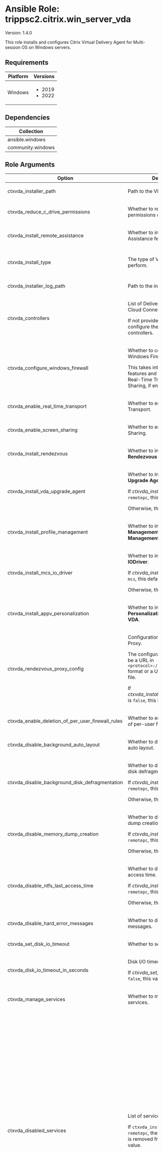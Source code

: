 <!-- BEGIN_ANSIBLE_DOCS -->

# Ansible Role: trippsc2.citrix.win_server_vda
Version: 1.4.0

This role installs and configures Citrix Virtual Delivery Agent for Multi-session OS on Windows servers.

## Requirements

| Platform | Versions |
| -------- | -------- |
| Windows | <ul><li>2019</li><li>2022</li></ul> |

## Dependencies

| Collection |
| ---------- |
| ansible.windows |
| community.windows |

## Role Arguments
|Option|Description|Type|Required|Choices|Default|
|---|---|---|---|---|---|
| ctxvda_installer_path | <p>Path to the VDA installer.</p> | path | yes |  |  |
| ctxvda_reduce_c_drive_permissions | <p>Whether to reduce the permissions on the C drive.</p> | bool | no |  | True |
| ctxvda_install_remote_assistance | <p>Whether to install the Remote Assistance feature.</p> | bool | no |  | True |
| ctxvda_install_type | <p>The type of VDA installation to perform.</p> | str | no | <ul><li>mcs</li><li>pvs</li><li>remotepc</li></ul> | mcs |
| ctxvda_installer_log_path | <p>Path to the installer log.</p> | path | no |  | C:\Windows\Temp\CitrixVDA.log |
| ctxvda_controllers | <p>List of Delivery Controllers (or Cloud Connectors if Citrix DaaS).</p><p>If not provided, the role will not configure the VDA with controllers.</p> | list of 'str' | no |  |  |
| ctxvda_configure_windows_firewall | <p>Whether to configure the Windows Firewall.</p><p>This takes into account optional features and components, like Real-Time Transport and Screen Sharing, if enabled.</p> | bool | no |  | True |
| ctxvda_enable_real_time_transport | <p>Whether to enable Real-Time Transport.</p> | bool | no |  | True |
| ctxvda_enable_screen_sharing | <p>Whether to enable Screen Sharing.</p> | bool | no |  | True |
| ctxvda_install_rendezvous | <p>Whether to install **Citrix Rendezvous V2**.</p> | bool | no |  | False |
| ctxvda_install_vda_upgrade_agent | <p>Whether to install the **Citrix VDA Upgrade Agent**.</p><p>If *ctxvda_install_type* is set to `remotepc`, this defaults to `true`.</p><p>Otherwise, this defaults to `false`.</p> | bool | no |  |  |
| ctxvda_install_profile_management | <p>Whether to install **Citrix Profile Management** and **Citrix Profile Management WMI Plug-in**.</p> | bool | no |  | True |
| ctxvda_install_mcs_io_driver | <p>Whether to install **Citrix MCS IODriver**.</p><p>If *ctxvda_install_type* is set to `mcs`, this defaults to `true`.</p><p>Otherwise, this defaults to `false`.</p> | bool | no |  |  |
| ctxvda_install_appv_personalization | <p>Whether to install **Citrix Personalization for App-V - VDA**.</p> | bool | no |  | False |
| ctxvda_rendezvous_proxy_config | <p>Configuration for Rendezvous Proxy.</p><p>The configuration should either be a URL in `<protocol>://<host>:<port>` format or a URL path to a `.pac` file.</p><p>If *ctxvda_install_rendezvous_proxy* is `false`, this is ignored.</p> | str | no |  |  |
| ctxvda_enable_deletion_of_per_user_firewall_rules | <p>Whether to enable the deletion of per-user firewall rules.</p> | bool | no |  | True |
| ctxvda_disable_background_auto_layout | <p>Whether to disable background auto layout.</p> | bool | no |  | True |
| ctxvda_disable_background_disk_defragmentation | <p>Whether to disable background disk defragmentation.</p><p>If *ctxvda_install_type* is set to `remotepc`, this defaults to `false`.</p><p>Otherwise, this defaults to `true`.</p> | bool | no |  |  |
| ctxvda_disable_memory_dump_creation | <p>Whether to disable memory dump creation.</p><p>If *ctxvda_install_type* is set to `remotepc`, this defaults to `false`.</p><p>Otherwise, this defaults to `true`.</p> | bool | no |  |  |
| ctxvda_disable_ntfs_last_access_time | <p>Whether to disable NTFS last access time.</p><p>If *ctxvda_install_type* is set to `remotepc`, this defaults to `false`.</p><p>Otherwise, this defaults to `true`.</p> | bool | no |  |  |
| ctxvda_disable_hard_error_messages | <p>Whether to disable hard error messages.</p> | bool | no |  | True |
| ctxvda_set_disk_io_timeout | <p>Whether to set disk I/O timeout.</p> | bool | no |  | True |
| ctxvda_disk_io_timeout_in_seconds | <p>Disk I/O timeout in seconds.</p><p>If *ctxvda_set_disk_io_timeout* is `false`, this value is ignored.</p> | int | no |  | 200 |
| ctxvda_manage_services | <p>Whether to manage the Citrix services.</p> | bool | no |  | True |
| ctxvda_disabled_services | <p>List of services to disable.</p><p>If `ctxvda_install_type` is set to `remotepc`, the `Superfetch` service is removed from the default value.</p> | list of dicts of 'ctxvda_disabled_services' options | no |  | [{'display_name': 'AllJoyn Router Service', 'name': 'AJRouter'}, {'display_name': 'Application Layer Gateway Service', 'name': 'ALG'}, {'display_name': 'Bluetooth Audio Gateway Service', 'name': 'BTAGService'}, {'display_name': 'Bluetooth Support Service', 'name': 'bthserv'}, {'display_name': 'Diagnostic Policy Service', 'name': 'DPS'}, {'display_name': 'Diagnostic Service Host', 'name': 'WdiServiceHost'}, {'display_name': 'Diagnostic System Host', 'name': 'WdiSystemHost'}, {'display_name': 'Downloaded Maps Manager', 'name': 'MapsBroker'}, {'display_name': 'Encrypting File System (EFS)', 'name': 'EFS'}, {'display_name': 'Function Discovery Provider Host', 'name': 'fdPHost'}, {'display_name': 'Function Discovery Resource Publication', 'name': 'FDResPub'}, {'display_name': 'Internet Connection Sharing (ICS)', 'name': 'SharedAccess'}, {'display_name': 'Offline Files', 'name': 'CscService'}, {'display_name': 'Payments and NFC/SE Manager', 'name': 'SEMgrSvc'}, {'display_name': 'Secure Socket Tunneling Protocol Service', 'name': 'SstpSvc'}, {'display_name': 'Sensor Monitoring Service', 'name': 'SensrSvc'}, {'display_name': 'Shared PC Account Manager', 'name': 'shpamsvc'}, {'display_name': 'SSDP Discovery', 'name': 'SSDPSRV'}, {'display_name': 'UPnP Device Host', 'name': 'upnphost'}, {'display_name': 'Windows Media Player Network Sharing Service', 'name': 'WMPNetworkSvc'}, {'display_name': 'Windows Mobile Hotspot Service', 'name': 'icssvc'}, {'display_name': 'Superfetch', 'name': 'SysMain'}, {'display_name': 'Windows Error Reporting Service', 'name': 'WerSvc'}] |
| ctxvda_manage_scheduled_tasks | <p>Whether to manage the Citrix scheduled tasks.</p> | bool | no |  | True |
| ctxvda_disabled_scheduled_tasks | <p>List of scheduled tasks to disable.</p><p>If `ctxvda_install_type` is set to `remotepc`, the `Microsoft-Windows-DiskDiagnosticResolver`, `RegIdleBackup`, and `ScheduledDefrag` tasks are removed from the default value.</p> | list of dicts of 'ctxvda_disabled_scheduled_tasks' options | no |  | [{'name': 'AnalyzeSystem', 'path': '\\Microsoft\\Windows\\Power Efficiency Diagnostics'}, {'name': 'BfeOnServiceStartTypeChange', 'path': '\\Microsoft\\Windows\\Windows Filtering Platform'}, {'name': 'Consolidator', 'path': '\\Microsoft\\Windows\\Customer Experience Improvement Program'}, {'name': 'CreateObjectTask', 'path': '\\Microsoft\\Windows\\Shell'}, {'name': 'IndexerAutomaticMaintenance', 'path': '\\Microsoft\\Windows\\Shell'}, {'name': 'MapsToastTask', 'path': '\\Microsoft\\Windows\\Maps'}, {'name': 'Microsoft Compatibility Appraiser', 'path': '\\Microsoft\\Windows\\Application Experience'}, {'name': 'Microsoft-Windows-DiskDiagnosticDataCollector', 'path': '\\Microsoft\\Windows\\DiskDiagnostic'}, {'name': 'Microsoft-Windows-DiskDiagnosticResolver', 'path': '\\Microsoft\\Windows\\DiskDiagnostic'}, {'name': 'MNO Metadata Parser', 'path': '\\Microsoft\\Windows\\Mobile Broadband Accounts'}, {'name': 'MobilityManager', 'path': '\\Microsoft\\Windows\\Ras'}, {'name': 'Notifications', 'path': '\\Microsoft\\Windows\\Location'}, {'name': 'ProactiveScan', 'path': '\\Microsoft\\Windows\\Chkdsk'}, {'name': 'ProcessMemoryDiagnosticEvents', 'path': '\\Microsoft\\Windows\\MemoryDiagnostic'}, {'name': 'ProgramDataUpdater', 'path': '\\Microsoft\\Windows\\Application Experience'}, {'name': 'Proxy', 'path': '\\Microsoft\\Windows\\Autochk'}, {'name': 'QueueReporting', 'path': '\\Microsoft\\Windows\\Windows Error Reporting'}, {'name': 'RegIdleBackup', 'path': '\\Microsoft\\Windows\\Registry'}, {'name': 'ResolutionHost', 'path': '\\Microsoft\\Windows\\WDI'}, {'name': 'RunFullMemoryDiagnostic', 'path': '\\Microsoft\\Windows\\MemoryDiagnostic'}, {'name': 'Scheduled', 'path': '\\Microsoft\\Windows\\Diagnosis'}, {'name': 'ScheduledDefrag', 'path': '\\Microsoft\\Windows\\Defrag'}, {'name': 'ServerManager', 'path': '\\Microsoft\\Windows\\Server Manager'}, {'name': 'StartComponentCleanup', 'path': '\\Microsoft\\Windows\\Servicing'}, {'name': 'StartupAppTask', 'path': '\\Microsoft\\Windows\\Application Experience'}, {'name': 'TPM-Maintenance', 'path': '\\Microsoft\\Windows\\TPM'}, {'name': 'UninstallDeviceTask', 'path': '\\Microsoft\\Windows\\Bluetooth'}, {'name': 'UPnPHostConfig', 'path': '\\Microsoft\\Windows\\UPnP'}, {'name': 'UsbCeip', 'path': '\\Microsoft\\Windows\\Customer Experience Improvement Program'}, {'name': 'VerifyWinRE', 'path': '\\Microsoft\\Windows\\RecoveryEnvironment'}, {'name': 'Windows Defender Cache Maintenance', 'path': '\\Microsoft\\Windows\\Windows Defender'}, {'name': 'Windows Defender Cleanup', 'path': '\\Microsoft\\Windows\\Windows Defender'}, {'name': 'Windows Defender Verification', 'path': '\\Microsoft\\Windows\\Windows Defender'}, {'name': 'UpdateLibrary', 'path': '\\Microsoft\\Windows\\Windows Media Sharing'}, {'name': 'WinSAT', 'path': '\\Microsoft\\Windows\\Maintenance'}, {'name': 'Recovery-Check', 'path': '\\Microsoft\\Windows\\Workplace Join'}] |

### Options for ctxvda_disabled_services
|Option|Description|Type|Required|Choices|Default|
|---|---|---|---|---|---|
| display_name | <p>Display name of the service.</p> | str | yes |  |  |
| name | <p>Name of the service.</p> | str | yes |  |  |

### Options for ctxvda_disabled_scheduled_tasks
|Option|Description|Type|Required|Choices|Default|
|---|---|---|---|---|---|
| name | <p>Name of the scheduled task.</p> | str | yes |  |  |
| path | <p>Path of the scheduled task.</p> | str | yes |  |  |


## License
MIT

## Author and Project Information
Jim Tarpley (@trippsc2)
<!-- END_ANSIBLE_DOCS -->
